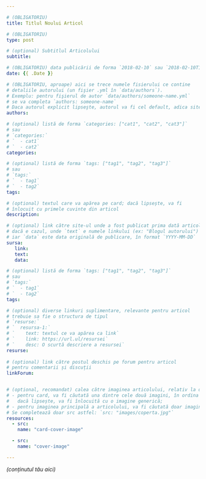 ```yaml
---

# (OBLIGATORIU)
title: Titlul Noului Articol

# (OBLIGATORIU)
type: post

# (optional) Subtitlul Articolului
subtitle: 

# (OBLIGATORIU) data publicării de forma `2018-02-10` sau `2018-02-10T17:38:18+02:00`
date: {{ .Date }}

# (OBLIGATORIU, aproape) aici se trece numele fisierului ce contine
# detaliile autorului (un fişier .yml în `data/authors`).
# Exemplu: pentru fişierul de autor `data/authors/someone-name.yml`
# se va completa `authors: someone-name`
# Daca autorul explicit lipseşte, autorul va fi cel default, adica site-ul
authors: 

# (optional) listă de forma `categories: ["cat1", "cat2", "cat3"]`
# sau
# `categories:`
# `  - cat1`
# `  - cat2`
categories: 

# (optional) listă de forma `tags: ["tag1", "tag2", "tag3"]`
# sau
# `tags:`
# `  - tag1`
# `  - tag2`
tags: 

# (optional) textul care va apărea pe card; dacă lipsește, va fi 
# înlocuit cu primele cuvinte din articol
description: 

# (optional) link către site-ul unde a fost publicat prima dată articolul,
# dacă e cazul, unde `text` e numele linkului (ex: "Blogul autorului")
# iar `data` este data originală de publicare, în format `YYYY-MM-DD`
sursa:
   link:
   text: 
   data:

# (optional) listă de forma `tags: ["tag1", "tag2", "tag3"]`
# sau
# `tags:`
# `  - tag1`
# `  - tag2`
tags: 

# (optional) diverse linkuri suplimentare, relevante pentru articol
# trebuie sa fie o structura de tipul
# `resurse:`
# `  resursa-1:`
# `    text: textul ce va apărea ca link`
# `    link: https://url.ul/resursei`
# `    desc: O scurtă descriere a resursei`
resurse:
 
# (optional) link către postul deschis pe forum pentru articol 
# pentru comentarii și discuții
linkForum: 


# (optional, recomandat) calea către imaginea articolului, relativ la directorul articolului:
# - pentru card, va fi căutată una dintre cele două imagini, în ordina de mai jos, sau, 
#   dacă lipsește, va fi înlocuită cu o imagine generică;
# - pentru imaginea principală a articolului, va fi căutată doar imaginea "cover-image"
# Se completează doar src astfel: `src: "images/coperta.jpg"`
resources:
  - src: 
    name: "card-cover-image"

  - src: 
    name: "cover-image"

---
```


_(conținutul tău aici)_
